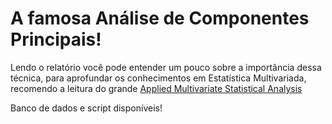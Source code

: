 # A famosa Análise de Componentes Principais!

Lendo o relatório você pode entender um pouco sobre a importância dessa técnica, para aprofundar os conhecimentos em Estatística Multivariada, recomendo a leitura do grande 
[Applied Multivariate Statistical Analysis](https://www.webpages.uidaho.edu/~stevel/519/Applied%20Multivariate%20Statistical%20Analysis%20by%20Johnson%20and%20Wichern.pdf)

Banco de dados e script disponíveis!
